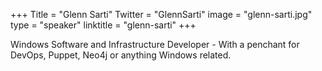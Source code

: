 +++
Title = "Glenn Sarti"
Twitter = "GlennSarti"
image = "glenn-sarti.jpg"
type = "speaker"
linktitle = "glenn-sarti"
+++

Windows Software and Infrastructure Developer - With a penchant for DevOps, Puppet, Neo4j or anything Windows related.
